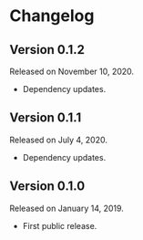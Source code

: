 # Changelog

## Version 0.1.2

Released on November 10, 2020.

-   Dependency updates.


## Version 0.1.1

Released on July 4, 2020.

-   Dependency updates.


## Version 0.1.0

Released on January 14, 2019.

-   First public release.
